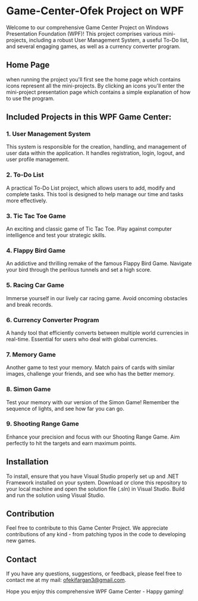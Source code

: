# Game-Center-Ofek Project on WPF

Welcome to our comprehensive Game Center Project on Windows Presentation Foundation (WPF)! This project comprises various mini-projects, including a robust User Management System, a useful To-Do list, and several engaging games, as well as a currency converter program. 


## Home Page
when running the project you'll first see the home page which contains icons represent all the mini-projects.
By clicking an icons you'll enter the mini-project presentation page which contains a simple explanation of how to use the program.

## Included Projects in this WPF Game Center:

### 1. User Management System
This system is responsible for the creation, handling, and management of user data within the application. It handles registration, login, logout, and user profile management.

### 2. To-Do List
A practical To-Do List project, which allows users to add, modify and complete tasks. This tool is designed to help manage our time and tasks more effectively.

### 3. Tic Tac Toe Game
An exciting and classic game of Tic Tac Toe. Play against computer intelligence and test your strategic skills.

### 4. Flappy Bird Game
An addictive and thrilling remake of the famous Flappy Bird Game. Navigate your bird through the perilous tunnels and set a high score.

### 5. Racing Car Game
Immerse yourself in our lively car racing game. Avoid oncoming obstacles and break records.

### 6. Currency Converter Program
A handy tool that efficiently converts between multiple world currencies in real-time. Essential for users who deal with global currencies.

### 7. Memory Game
Another game to test your memory. Match pairs of cards with similar images, challenge your friends, and see who has the better memory.

### 8. Simon Game
Test your memory with our version of the Simon Game! Remember the sequence of lights, and see how far you can go.

### 9. Shooting Range Game
Enhance your precision and focus with our Shooting Range Game. Aim perfectly to hit the targets and earn maximum points. 


## Installation

To install, ensure that you have Visual Studio properly set up and .NET Framework installed on your system. Download or clone this repository to your local machine and open the solution file (.sln) in Visual Studio. Build and run the solution using Visual Studio.


## Contribution

Feel free to contribute to this Game Center Project. We appreciate contributions of any kind - from patching typos in the code to developing new games.


## Contact

If you have any questions, suggestions, or feedback, please feel free to contact me at my mail: ofekifargan3@gmail.com.

Hope you enjoy this comprehensive WPF Game Center - Happy gaming!
